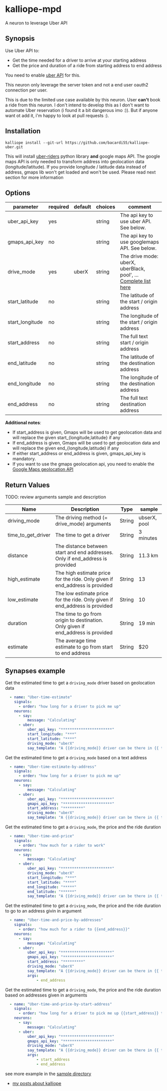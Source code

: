 # kalliope-mpd

A neuron to leverage Uber API

## Synopsis

Use Uber API to:

* Get the time needed for a driver to arrive at your starting address
* Get the price and duration of a ride from starting address to end address

You need to enable [uber API]() for this.

This neuron only leverage the server token and not a end user oauth2 connection per user.

This is due to the limited use case available by this neuron. User **can't** book a ride from this neuron. I don't intend to develop this as I don't want to automate Uber reservation (i found it a bit dangerous imo :)). But if anyone want ot add it, i'm happy to look at pull requests :).


## Installation

```
kalliope install --git-url https://github.com/bacardi55/kalliope-uber.git
```

This will install [uber-riders]() python library **and** google maps API. The google maps API is only needed to transform address into geolocation data (longitude/latitude). If you provide longitude / latitude data instead of address, gmaps lib won't get loaded and won't be used. Please read next section for more information

## Options

| parameter       | required | default | choices | comment                                                                                                 |
|-----------------|----------|---------|---------|---------------------------------------------------------------------------------------------------------|
| uber_api_key    | yes      |         | string  | The api key to use uber API. See below.                                                                 |
| gmaps_api_key   | no       |         | string  | The api key to use googlemaps API. See below.                                                           |
| drive_mode	  | yes      | uberX   | string  | The drive mode: uberX, uberBlack, pool', ... [Complete list here]()                                     |
| start_latitude  | no       |         | string  | The latitude of the start / origin address                                                              |
| start_longitude | no       |         | string  | The longitude of the start / origin address                                                             |
| start_address   | no       |         | string  | The full text start / origin address                                                                    |
| end_latitude    | no       |         | string  | The latitude of the destination address                                                                 |
| end_longitude   | no       |         | string  | The longitude of the destination address                                                                |
| end_address     | no       |         | string  | The full text destination address                                                                       |


**Additional notes**:

* If start_address is given, Gmaps will be used to get geolocation data and will replace the given start_{longitude,latitude} if any
* If end_address is given, Gmaps will be used to get geolocation data and will replace the given end_{longitude,latitude} if any
* If either start_address or end_address is given, gmaps_api_key is mandatory.
* If you want to use the gmaps geolocation api, you need to enable the [Google Maps geolocation API]()


## Return Values

TODO: review arguments sample and description 

| Name               | Description                                                                           | Type     | sample                            |
|--------------------|---------------------------------------------------------------------------------------|----------|-----------------------------------|
| driving_mode       | The driving method (= drive_mode) arguments                                           | String   | ubserX, pool                      |
| time_to_get_driver | The time to get a driver                                                              | String   | 3 minutes                         |
| distance           | The distance between start and end addresses. Only if end_address is provided         | String   | 11.3 km                           |
| high_estimate      | The high estimate price for the ride. Only given if end_address is provided           | String   | 13                                |
| low_estimate       | The low estimate price for the ride. Only given if end_address is provided            | String   | 10                                |
| duration           | The time to go from origin to destination. Only given if end_address is provided      | String   | 19 min                            |
| estimate           | The average time estimate to go from start to end address                             | String   | $20                               |


## Synapses example

Get the estimated time to get a ```driving_mode``` driver based on geolocation data

```yaml
  - name: "Uber-time-estimate"
    signals:
      - order: "how long for a driver to pick me up"
    neurons:
      - say:
          message: "Calculating"
      - uber:
          uber_api_key: "***********************"
          start_longitude: "***"
          start_latitude: "****"
          driving_mode: "uberX"
          say_template: "A {{driving_mode}} driver can be there in {{ time_to_get_driver }} minutes"
```

Get the estimated time to get a ```driving_mode``` based on a text address

```yaml
  - name: "Uber-time-estimate-by-address"
    signals:
      - order: "how long for a driver to pick me up"
    neurons:
      - say:
          message: "Calculating"
      - uber:
          uber_api_key: "***********************"
          gmaps_api_key: "**********************"
          start_address: "*********"
          driving_mode: "uberX"
          say_template: "A {{driving_mode}} driver can be there in {{ time_to_get_driver }} minutes"
```

Get the estimated time to get a ```driving_mode```, the price and the ride duration

```yaml
  - name: "Uber-time-and-price"
    signals:
      - order: "how much for a rider to work"
    neurons:
      - say:
          message: "Calculating"
      - uber:
          uber_api_key: "***********************"
          driving_mode: "uberX"
          start_longitude: "***"
          start_latitude: "****"
          end_longitude: "*****"
          end_latitude: "******"
          say_template: "A {{driving_mode}} driver can be there in {{ time_to_get_driver }} minutes. Traject will take about {{ duration }} and would cost {{ estimate }}"
```
 
Get the estimated time to get a ```driving_mode```, the price and the ride duration to go to an address givin in argument

```yaml
  - name: "Uber-time-and-price-by-addresses"
    signals:
      - order: "how much for a rider to {{end_address}}"
    neurons:
      - say:
          message: "Calculating"
      - uber:
          uber_api_key: "***********************"
          gmaps_api_key: "**********************"
          start_address: "*********"
          driving_mode: "uberX"
          say_template: "A {{driving_mode}} driver can be there in {{ time_to_get_driver }} minutes. Traject will take about {{ duration }} and would cost {{ estimate }}"
          args:
              - end_address
```

Get the estimated time to get a ```driving_mode```, the price and the ride duration based on addresses given in arguments

```yaml
  - name: "Uber-time-and-price-by-start-address"
    signals:
      - order: "how long for a driver to pick me up {{start_address}} to go to {{end_address}}"
    neurons:
      - say:
          message: "Calculating"
      - uber:
          uber_api_key: "***********************"
          gmaps_api_key: "**********************"
          driving_mode: "uberX"
          say_template: "A {{driving_mode}} driver can be there in {{ time_to_get_driver }} minutes. Traject will take about {{ duration }} and would cost {{ estimate }}"
          args:
              - start_address
              - end_address
```


see more example in the [sample directory](https://github.com/bacardi55/kalliope-uber/blob/master/samples/)


* [my posts about kalliope](http://bacardi55.org/en/term/kalliope)

